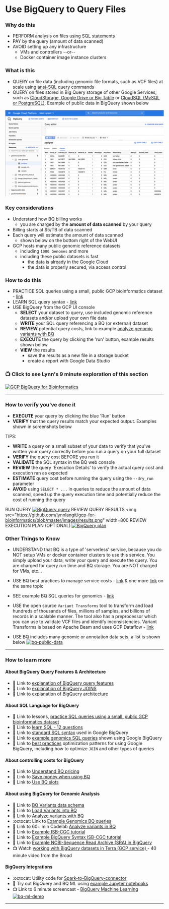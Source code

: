 # Use BigQuery to Query Files

### Why do this
 - PERFORM analysis on files using SQL statements
 - PAY by the query (amount of data scanned)
 - AVOID setting up any infrastructure 
    - VMs and controllers --or-- 
    - Docker container image instance clusters

### What is this
 - QUERY on file data (including genomic file formats, such as VCF files) at scale using [ansi-SQL](https://en.wikipedia.org/wiki/SQL) query commands
 - QUERY on files stored in Big Query storage of other Google Services, such as [CloudStorage, Google Drive or Big Table](https://cloud.google.com/bigquery/external-data-sources) or [CloudSQL (MySQL or PostgreSQL)](https://cloud.google.com/bigquery/docs/cloud-sql-federated-queries). Example of public data in BigQuery shown below

 ![Big Query Public Genomics Dataset Example](/images/bq-public-genomics-data.png)

### Key considerations
 - Understand how BQ billing works 
    - you are charged by the **amount of data scanned** by your query
 - Billing starts at $5/TB of data scanned
 - Each query will estimate the amount of data scanned 
    - shown below on the bottom right of the WebUI
 - GCP hosts many public genomic reference datasets
   - including `1000 Genomes` and more
   - including these public datasets is fast
      - the data is already in the Google Cloud
      - the data is properly secured, via access control 

### How to do this
 - PRACTICE SQL queries using a small, public GCP bioinformatics dataset - [link](https://github.com/lynnlangit/gcp-for-bioinformatics/blob/master/1_Files_%26_Data/6a_SQLQuestions.md)
 - LEARN SQL query syntax - [link](https://www.w3schools.com/sql/sql_intro.asp)
 - USE BigQuery from the GCP UI console
    - **SELECT** your dataset to query, use included genomic reference datasets and/or upload your own file data
    - **WRITE** your SQL query referencing a BQ (or external) dataset 
    - **REVIEW** potential query costs, link to example [analyze genomic variants with BQ](https://cloud.google.com/genomics/docs/tutorials/analyze-variants-advanced)
    - **EXECUTE** the query by clicking the 'run' button, example results shown below
    - **VIEW** the results 
      - save the results as a new file in a storage bucket
      - create a report with Google Data Studio

 ### 📺 Click to see Lynn's 9 minute exploration of this section  
[![GCP BigQuery for Bioinformatics](http://img.youtube.com/vi/bWI8JPR9h0E/0.jpg)](http://www.youtube.com/watch?v=bWI8JPR9h0E "GCP BigQuery for Bioinformatics")

-----
### How to verify you've done it
 - **EXECUTE** your query by clicking the blue 'Run' button 
 - **VERIFY** that the query results match your expected output. Examples shown in screenshots below

 TIPS:
 - **WRITE** a query on a small subset of your data to verify that you've written your query correctly before you run a query on your full dataset
 - **VERIFY** the query cost BEFORE you run it 
 - **VALIDATE** the SQL syntax in the BQ web console
  - **REVIEW** the query 'Execution Details' to verify the actual query cost and execution ran as expected
  - **ESTIMATE** query cost before running the query using the `--dry_run` parameter 
 - **AVOID** using `SELECT * ...` in queries to reduce the amount of data scanned, speed up the query execution time and potentially reduce the cost of running the query

 
 RUN QUERY
 [![BigQuery query](/images/query.png)]()
 REVIEW QUERY RESULTS
 <img src="https://github.com/lynnlangit/gcp-for-bioinformatics/blob/master/images/results.png" width=800
 REVIEW EXECUTION PLAN (OPTIONAL)
  [![BigQuery plan](/images/plan.png)]()

### Other Things to Know
 
 - UNDERSTAND that BQ is a type of 'serverless' service, because you do NOT setup VMs or docker container clusters to use this service.  You simply upload your data, write your query and execute the query.  You are charged for query run time and BQ storage.  You are NOT charged for VMs, etc...

 - USE BQ best practices to manage service costs - [link](https://cloud.google.com/blog/products/data-analytics/cost-optimization-best-practices-for-bigquery) & one more [link](https://cloud.google.com/bigquery/docs/best-practices-costs) on the same topic
 - SEE example BQ SQL queries for genomics - [link](https://github.com/verilylifesciences/variant-qc/tree/master/sql)
 - USE the open source `Variant Transforms` tool to transform and load hundreds of thousands of files, millions of samples, and billions of records in a scalable manner. The tool also has a preprocessor which you can use to validate VCF files and identify inconsistencies. Variant Transforms is based on Apache Beam and uses GCP Dataflow - [link](https://cloud.google.com/life-sciences/docs/how-tos/variant-transforms)

 - USE BQ includes many genomic or annotation data sets, a list is shown below
 [![bq-public-data](/images/bq-public-data.png)]()

 -------


### How to learn more

#### About BigQuery Query Features & Architecture
 - 📘 Link to [explanation of BigQuery query features](https://medium.com/google-cloud/bigquery-explained-querying-your-data-9e017f2714a3)
 - 📘 Link to [explanation of BigQuery JOINS](https://medium.com/google-cloud/bigquery-explained-working-with-joins-nested-repeated-data-1941646ccb5b)
 - 📘 Link to [explanation of BigQuery architecture](https://medium.com/google-cloud/bigquery-explained-overview-357055ecfda3)


#### About SQL Language for BigQuery
 - 📘 Link to lessons, [practice SQL queries using a small, public GCP bioinformatics dataset](https://github.com/lynnlangit/gcp-for-bioinformatics/blob/master/1_Files_%26_Data/6a_SQLQuestions.md)
 - 📘 Link to [learn SQL - 12 questions](https://en.wikibooks.org/wiki/Data_Management_in_Bioinformatics/SQL_Exercises)
 - 📘 Link to [standard SQL syntax](https://cloud.google.com/bigquery/docs/reference/standard-sql/query-syntax) used in Google BigQuery  
 - 📘 Link to [example genomics SQL queries](https://codelabs.developers.google.com/codelabs/genomics-vcfbq/#4) shown using Google BigQuery 
 - 📘 Link to [best practices](https://cloud.google.com/bigquery/docs/best-practices-performance-compute) optimization patterns for using Google BigQuery, including how to optimize `JOIN` and other types of queries  
   
#### About controlling costs for BigQuery   
 - 📘 Link to [Understand BQ pricing](https://cloud.google.com/bigquery/pricing)
 - 📘 Link to [Save money when using BQ](https://www.linkedin.com/pulse/5-ways-save-money-google-bigquery-rob-larter/)
 - 📘 Link to [Use BQ slots](https://cloud.google.com/blog/products/data-analytics/introducing-bigquery-flex-slots)

#### About using BigQuery for Genomic Analysis
 - 📘 Link to [BQ Variants data schema](https://cloud.google.com/genomics/docs/how-tos/bigquery-variants-schema)
 - 📘 Link to [Load Variants into BQ](https://cloud.google.com/genomics/docs/how-tos/load-variants#transform-pipeline)
 - 📘 Link to [Analyze variants with BQ](https://cloud.google.com/genomics/docs/tutorials/analyze-variants-advanced)
 - :octocat: Link to [Example Genomics BQ queries](https://github.com/googlegenomics/bigquery-examples/tree/master/1000genomes)
 - 📘 Link to 60+ min Codelab [Analyze variants in BQ](https://codelabs.developers.google.com/codelabs/genomics-vcfbq/#0)
 - 📘 Link to [Example ISB-CGC tutorial](https://isb-cancer-genomics-cloud.readthedocs.io/en/latest/sections/Tutorials/KidneyCancerDemo/KidneyCancerDemo.html)
 - 📘 Link to [Example BigQuery Syntax ISB-CGC tutorial](https://isb-cancer-genomics-cloud.readthedocs.io/en/latest/sections/progapi/bigqueryGUI/GettingStartedWithGoogleBigQuery.html)
 - 📘 Link to [Example NCBI-Sequence Read Archive (SRA) in BigQuery](https://www.ncbi.nlm.nih.gov/sra/docs/sra-bigquery/)
 - 📺 Watch [working with BigQuery datasets in Terra (GCP service) ](https://www.youtube.com/watch?v=jOmCCo3EJr0) - 40 minute video from the Broad
 
 #### BigQuery Integrations
 - :octocat: Utility code for [Spark-to-BigQuery-connector](https://github.com/GoogleCloudDataproc/spark-bigquery-connector)
 - 📙 Try out BigQuery and BQ ML using [example Jupyter notebooks](https://github.com/lynnlangit/gcp-for-bioinformatics/tree/master/3_Machine_Learning/Jupyter_Notebook_Examples)
 - 📺 Link to 6 minute screencast - [BigQuery Machine Learning](https://www.linkedin.com/learning/google-cloud-platform-for-machine-learning-essential-training/predict-via-bigquery-ml)
[![bq-ml-demo](/images/bq-ml-demo.png)](https://www.linkedin.com/learning/google-cloud-platform-for-machine-learning-essential-training/predict-via-bigquery-ml) 

---
